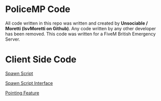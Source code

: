 # PoliceMP Code

All code written in this repo was written and created by **Unsociable / Moretti (lsvMoretti on Github)**. Any code written by any other developer has been removed. This code was written for a FiveM British Emergency Server.

# Client Side Code

[Spawn Script](Client%20Code/Spawn/SpawnScript.cs)

[Spawn Script Interface](Client%20Code/Spawn/ISpawnScript.cs)

[Pointing Feature](Client%20Code/Pointing/Pointing.cs)